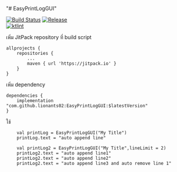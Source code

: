 "# EasyPrintLogGUI" 

[![Build Status](https://travis-ci.org/lionants02/EasyPrintLogGUI.svg?branch=master)](https://travis-ci.org/lionants02/EasyPrintLogGUI.ini) [![Release](https://jitpack.io/v/lionants02/EasyPrintLogGUI.svg)](https://jitpack.io/#lionants02/EasyPrintLogGUI)  
[![ktlint](https://img.shields.io/badge/code%20style-%E2%9D%A4-FF4081.svg)](https://ktlint.github.io/)

เพิ่ม JitPack repository ที่ build script
```
allprojects {
    repositories {
        ...
        maven { url 'https://jitpack.io' }
    }
}
```

เพิ่ม dependency
```
dependencies {
    implementation "com.github.lionants02:EasyPrintLogGUI:$latestVersion"
}
```

ใช้
```$xslt
    val printLog = EasyPrintLogGUI("My Title")
    printLog.text = "auto append line"
    
    val printLog2 = EasyPrintLogGUI("My Title",lineLimit = 2)
    printLog2.text = "auto append line1"
    printLog2.text = "auto append line2"
    printLog2.text = "auto append line3 and auto remove line 1"
```
